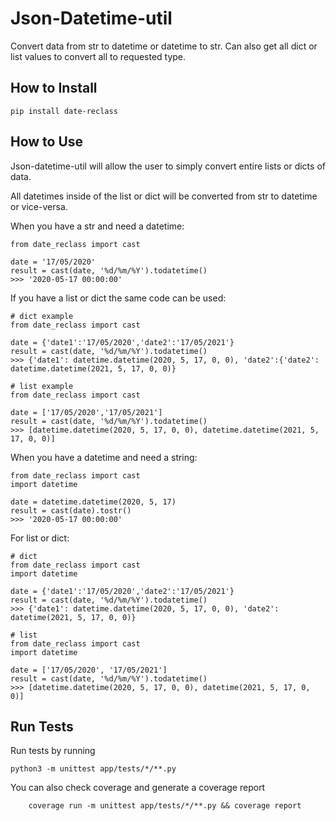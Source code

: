 # Json-Datetime-util

Convert data from str to datetime or datetime to str.
Can also get all dict or list values to convert all to requested type.

## How to Install

`pip install date-reclass`

## How to Use

Json-datetime-util will allow the user to simply convert entire lists or dicts of data.

All datetimes inside of the list or dict will be converted from str to datetime or vice-versa.

When you have a str and need a datetime:

```
from date_reclass import cast

date = '17/05/2020'
result = cast(date, '%d/%m/%Y').todatetime()
>>> '2020-05-17 00:00:00'

```

If you have a list or dict the same code can be used:
```
# dict example
from date_reclass import cast

date = {'date1':'17/05/2020','date2':'17/05/2021'}
result = cast(date, '%d/%m/%Y').todatetime()
>>> {'date1': datetime.datetime(2020, 5, 17, 0, 0), 'date2':{'date2': datetime.datetime(2021, 5, 17, 0, 0)}

# list example
from date_reclass import cast

date = ['17/05/2020','17/05/2021']
result = cast(date, '%d/%m/%Y').todatetime()
>>> [datetime.datetime(2020, 5, 17, 0, 0), datetime.datetime(2021, 5, 17, 0, 0)]

```

When you have a datetime and need a string:

```
from date_reclass import cast
import datetime

date = datetime.datetime(2020, 5, 17)
result = cast(date).tostr()
>>> '2020-05-17 00:00:00'

```

For list or dict:

```
# dict
from date_reclass import cast
import datetime

date = {'date1':'17/05/2020','date2':'17/05/2021'}
result = cast(date, '%d/%m/%Y').todatetime()
>>> {'date1': datetime.datetime(2020, 5, 17, 0, 0), 'date2': datetime(2021, 5, 17, 0, 0)}

# list
from date_reclass import cast
import datetime

date = ['17/05/2020', '17/05/2021']
result = cast(date, '%d/%m/%Y').todatetime()
>>> [datetime.datetime(2020, 5, 17, 0, 0), datetime(2021, 5, 17, 0, 0)]

```




## Run Tests

Run tests by running

`python3 -m unittest app/tests/*/**.py`

You can also check coverage and generate a coverage report

```
    coverage run -m unittest app/tests/*/**.py && coverage report 
```
